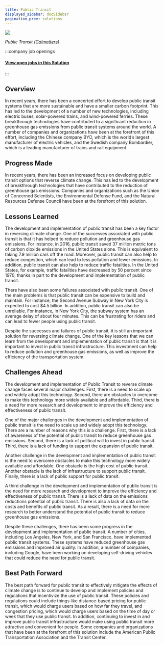 ```yaml
---
title: Public Transit
displayed_sidebar: docSidebar
pagination_prev: solutions
---
```

![](/../static/img/public-transit.webp)

*Public Transit ([Calmatters](https://calmatters.org/commentary/2022/07/restoring-a-sense-of-safety-could-boost-public-transit-ridership/))*


:::company job openings
  #### [View open jobs in this Solution](https://climatebase.org/jobs?l=&q=&drawdown_solutions=Public+Transit)
:::

## Overview

In recent years, there has been a concerted effort to develop public transit systems that are more sustainable and have a smaller carbon footprint. This has led to the development of a number of new technologies, including electric buses, solar-powered trains, and wind-powered ferries. These breakthrough technologies have contributed to a significant reduction in greenhouse gas emissions from public transit systems around the world. A number of companies and organizations have been at the forefront of this effort, including the Chinese company BYD, which is the world’s largest manufacturer of electric vehicles, and the Swedish company Bombardier, which is a leading manufacturer of trains and rail equipment.

## Progress Made

In recent years, there has been an increased focus on developing public transit options that reverse climate change. This has led to the development of breakthrough technologies that have contributed to the reduction of greenhouse gas emissions. Companies and organizations such as the Union of Concerned Scientists, the Environmental Defense Fund, and the Natural Resources Defense Council have been at the forefront of this solution.

## Lessons Learned

The development and implementation of public transit has been a key factor in reversing climate change. One of the successes associated with public transit is that it has helped to reduce pollution and greenhouse gas emissions. For instance, in 2016, public transit saved 37 million metric tons of carbon dioxide emissions in the United States alone. This is equivalent to taking 7.9 million cars off the road. Moreover, public transit can also help to reduce congestion, which can lead to less pollution and fewer emissions. In addition, public transit can also help to reduce traffic fatalities. In the United States, for example, traffic fatalities have decreased by 50 percent since 1970, thanks in part to the development and implementation of public transit.

There have also been some failures associated with public transit. One of the main problems is that public transit can be expensive to build and maintain. For instance, the Second Avenue Subway in New York City is expected to cost $4.5 billion. In addition, public transit can also be unreliable. For instance, in New York City, the subway system has an average delay of about four minutes. This can be frustrating for riders and can lead to fewer people using public transit.

Despite the successes and failures of public transit, it is still an important solution for reversing climate change. One of the key lessons that we can learn from the development and implementation of public transit is that it is important to invest in public transit infrastructure. This investment can help to reduce pollution and greenhouse gas emissions, as well as improve the efficiency of the transportation system.

## Challenges Ahead

The development and implementation of Public Transit to reverse climate change faces several major challenges. First, there is a need to scale up and widely adopt this technology. Second, there are obstacles to overcome to make this technology more widely available and affordable. Third, there is a need for more research and development to improve the efficiency and effectiveness of public transit.

One of the major challenges in the development and implementation of public transit is the need to scale up and widely adopt this technology. There are a number of reasons why this is a challenge. First, there is a lack of awareness of the potential of public transit to reduce greenhouse gas emissions. Second, there is a lack of political will to invest in public transit. Third, there is a lack of funding to support the expansion of public transit.

Another challenge in the development and implementation of public transit is the need to overcome obstacles to make this technology more widely available and affordable. One obstacle is the high cost of public transit. Another obstacle is the lack of infrastructure to support public transit. Finally, there is a lack of public support for public transit.

A third challenge in the development and implementation of public transit is the need for more research and development to improve the efficiency and effectiveness of public transit. There is a lack of data on the emissions reductions potential of public transit. There is also a lack of data on the costs and benefits of public transit. As a result, there is a need for more research to better understand the potential of public transit to reduce greenhouse gas emissions.

Despite these challenges, there has been some progress in the development and implementation of public transit. A number of cities, including Los Angeles, New York, and San Francisco, have implemented public transit systems. These systems have reduced greenhouse gas emissions and improved air quality. In addition, a number of companies, including Google, have been working on developing self-driving vehicles that could reduce the need for public transit.

## Best Path Forward

The best path forward for public transit to effectively mitigate the effects of climate change is to continue to develop and implement policies and regulations that incentivize the use of public transit. These policies and regulations could include things like distance-based pricing for public transit, which would charge users based on how far they travel, and congestion pricing, which would charge users based on the time of day or week that they use public transit. In addition, continuing to invest in and improve public transit infrastructure would make using public transit more attractive and convenient for people. Some companies and organizations that have been at the forefront of this solution include the American Public Transportation Association and the Transit Center.